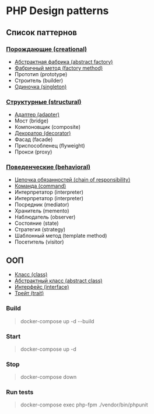 # PHP Design patterns

## Список паттернов
### [Порождающие (creational)](Patterns/Creational/)
- [Абстрактная фабрика (abstract factory)](Patterns/Creational/AbstractFactory)
- [Фабричный метод (factory method)](Patterns/Creational/FactoryMethod)
- Прототип (prototype)
- Строитель (builder)
- [Одиночка (singleton)](Patterns/Creational/Singleton/)
### [Структурные (structural)](Patterns/Structural/)
- [Адаптер (adapter)](Patterns/Structural/Adapter)
- Мост (bridge)
- Компоновщик (composite)
- [Декоратор (decorator)](Patterns/Structural/Decorator/)
- Фасад (facade)
- Приспособленец (flyweight)
- Прокси (proxy)
### [Поведенческие (behavioral)](Patterns/Behavioral/)
- [Цепочка обязанностей (chain of responsibility)](Patterns/Behavioral/ChainOfResponsibility/)
- [Команда (command)](Patterns/Behavioral/Command)
- Интерпретатор (interpreter)
- Интерпретатор (interpreter)
- Посредник (mediator)
- Хранитель (memento)
- Наблюдатель (observer)
- Состояние (state)
- Стратегия (strategy)
- Шаблонный метод (template method)
- Посетитель (visitor)

## ООП
- [Класс (class)](./docs/class.md)
- [Абстрактный класс (abstract class)](./docs/abstract_class.md)
- [Интерфейс (interface)](./docs/interface.md)
- [Трейт (trait)](./docs/trait.md)

### Build
> docker-compose up -d --build

### Start
> docker-compose up -d

### Stop
> docker-compose down

### Run tests
> docker-compose exec php-fpm ./vendor/bin/phpunit
